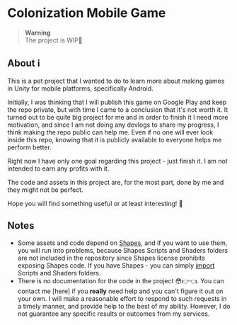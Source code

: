 # Colonization Mobile Game

> **Warning**  
> The project is WIP:construction:

## About :information_source:

This is a pet project that I wanted to do to learn more about making games in Unity for mobile platforms, specifically Android.

Initially, I was thinking that I will publish this game on Google Play and keep the repo private, but with time I came to a conclusion that it's not worth it. It turned out to be quite big project for me and in order to finish it I need more motivation, and since I am not doing any devlogs to share my progress, I think making the repo public can help me. Even if no one will ever look inside this repo, knowing that it is publicly available to everyone helps me perform better.

Right now I have only one goal regarding this project - just finish it. I am not intended to earn any profits with it.

The code and assets in this project are, for the most part, done by me and they might not be perfect. 

Hope you will find something useful or at least interesting! :purple_heart:

## Notes

- Some assets and code depend on [Shapes](https://assetstore.unity.com/packages/tools/particles-effects/shapes-173167), and if you want to use them, you will run into problems, because Shapes Scripts and Shaders folders are not included in the repository since Shapes license prohibits exposing Shapes code. If you have Shapes - you can simply [import](https://docs.unity3d.com/Manual/upm-ui-import.html) Scripts and Shaders folders.
- There is no documentation for the code in the project :flushed::point_right::point_left:. You can contact me [here] if you **really** need help and you can't figure it out on your own. I will make a reasonable effort to respond to such requests in a timely manner, and provide help to the best of my ability. However, I do not guarantee any specific results or outcomes from my services.
